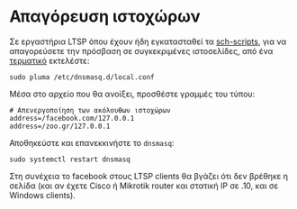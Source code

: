 # Απαγόρευση ιστοχώρων

Σε εργαστήρια LTSP όπου έχουν ήδη εγκατασταθεί τα
[sch-scripts](../../glossary/index.md#sch-scripts), για να απαγορεύσετε την
πρόσβαση σε συγκεκριμένες ιστοσελίδες, από ένα
[τερματικό](../../glossary/index.md#terminal) εκτελέστε:

```shell
sudo pluma /etc/dnsmasq.d/local.conf
```

Μέσα στο αρχείο που θα ανοίξει, προσθέστε γραμμές του τύπου:

```text title="/etc/dnsmasq.d/local.conf"
# Απενεργοποίηση των ακόλουθων ιστοχώρων
address=/facebook.com/127.0.0.1
address=/zoo.gr/127.0.0.1
```

Αποθηκεύστε και επανεκκινήστε το `dnsmasq`:

```shell
sudo systemctl restart dnsmasq
```

Στη συνέχεια το facebook στους LTSP clients θα βγάζει ότι δεν βρέθηκε η σελίδα
(και αν έχετε Cisco ή Mikrotik router και στατική IP σε .10, και σε Windows
clients).
